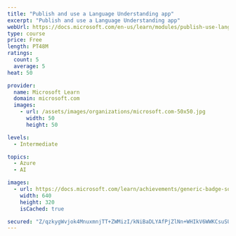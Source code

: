 ```yaml
---
title: "Publish and use a Language Understanding app"
excerpt: "Publish and use a Language Understanding app"
webUrl: https://docs.microsoft.com/en-us/learn/modules/publish-use-language-understanding-app/
type: course
price: Free
length: PT48M
ratings:
  count: 5
  average: 5
heat: 50

provider:
  name: Microsoft Learn
  domain: microsoft.com
  images:
    - url: /assets/images/organizations/microsoft.com-50x50.jpg
      width: 50
      height: 50

levels:
  - Intermediate

topics:
  - Azure
  - AI

images:
  - url: https://docs.microsoft.com/learn/achievements/generic-badge-social.png
    width: 640
    height: 320
    isCached: true

secured: "Z/qzkygWvjok4MnuxmnjTT+ZWMizI/kNiBaDLYAfPjZlNn+WHIkV6WWKCsuSU5x6bHpLQxNo6LolMJ1AlfegHNF9TJbNPl8sXbLwhMHOx/by7BYzy/FJei1qA8x/JxfDRyivSiTltkzhhYEeYIirdkCIGAJ+CxatJJpmbNv+pL2/OIl8AGavQNNQ6tKWVotP15oCmX4G9AehWbvcu512KeF5ySXoNM3wI/KYpjPUU6bvrMkHzQednl756GF68WB/eO7FBUM13LtWcKrQHr4QuGWuRpSVc9HZilP1rKtB0/9TynAjpjO9zSJz7UnRR1IuKUdQ/+dL/k/yJKOXtJEnJ4pQJfF3h+kVGSFSIFI4XNif3Cvyv9JM+hH4pF0orhnIjMLPBgY79Cdp49nO/u+BR7gxNlS0Nv7iruYoO1oIIsA=;4vjqZfdl+IhxuFVszM+QTA=="
---
```


